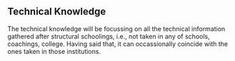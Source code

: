 <h2>Technical Knowledge</h2>
<div><p>
The technical knowledge will be focussing on all the technical information gathered after structural schoolings, i.e., not taken in any of schools, coachings, college.
Having said that, it can occassionally coincide with the ones taken in those institutions.
</p>

